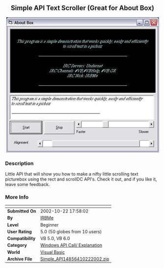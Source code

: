 ﻿<div align="center">

## Simple API Text Scroller \(Great for About Box\)

<img src="PIC200210221757143404.jpg">
</div>

### Description

Little API that will show you how to make a nifty little scrolling text picturebox using the rect and scrollDC API's. Check it out, and if you like it, leave some feedback.
 
### More Info
 


<span>             |<span>
---                |---
**Submitted On**   |2002-10-22 17:58:02
**By**             |[IRBMe](https://github.com/Planet-Source-Code/PSCIndex/blob/master/ByAuthor/irbme.md)
**Level**          |Beginner
**User Rating**    |5.0 (50 globes from 10 users)
**Compatibility**  |VB 5\.0, VB 6\.0
**Category**       |[Windows API Call/ Explanation](https://github.com/Planet-Source-Code/PSCIndex/blob/master/ByCategory/windows-api-call-explanation__1-39.md)
**World**          |[Visual Basic](https://github.com/Planet-Source-Code/PSCIndex/blob/master/ByWorld/visual-basic.md)
**Archive File**   |[Simple\_API14856410222002\.zip](https://github.com/Planet-Source-Code/irbme-simple-api-text-scroller-great-for-about-box__1-40073/archive/master.zip)








